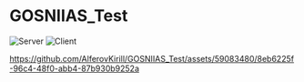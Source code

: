 # GOSNIIAS_Test

![Server](https://github.com/AlferovKirill/GOSNIIAS_Test/assets/59083480/100a4dcf-f56f-4b4d-9efc-1f69400c441b)
![Client](https://github.com/AlferovKirill/GOSNIIAS_Test/assets/59083480/162bc408-7861-4a67-b122-7da16ac08898)

https://github.com/AlferovKirill/GOSNIIAS_Test/assets/59083480/8eb6225f-96c4-48f0-abb4-87b930b9252a
